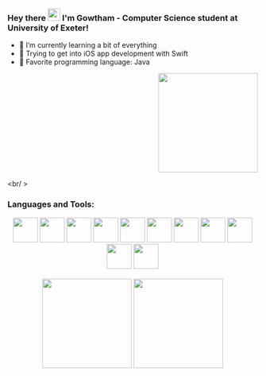 ### Hey there <img src="https://media.giphy.com/media/hvRJCLFzcasrR4ia7z/giphy.gif" width="25px"> I'm Gowtham - Computer Science student at University of Exeter! 

- 🐢 I’m currently learning a bit of everything
- 👾 Trying to get into iOS app development with Swift
- 🐳 Favorite programming language: Java
<div align="right" width="200">
  <img src="https://user-images.githubusercontent.com/5713670/87202985-820dcb80-c2b6-11ea-9f56-7ec461c497c3.gif" width="200"/>
</div>

<br/ >
### Languages and Tools:
<div align="center">
  <code><img height="50" src="https://image.flaticon.com/icons/svg/2861/2861557.svg"></code>
  <code><img height="50" src="https://image.flaticon.com/icons/svg/3190/3190604.svg"></code>
  <code><img height="50" src="https://image.flaticon.com/icons/svg/2942/2942156.svg"></code>
  <code><img height="50" src="https://img.icons8.com/color/48/000000/golang.png"></code>
  <code><img height="50" src="https://image.flaticon.com/icons/svg/1628/1628182.svg"></code>
  <code><img height="50" src="https://image.flaticon.com/icons/png/512/2085/2085061.png"></code>
  <code><img height="50" src="https://image.flaticon.com/icons/svg/2535/2535543.svg"></code>
  <code><img height="50" src="https://cdn.icon-icons.com/icons2/1508/PNG/512/matlab_104289.png"></code>
  <code><img height="50" src="https://image.flaticon.com/icons/svg/2721/2721297.svg"></code>
  <code><img height="50" src="https://image.flaticon.com/icons/svg/752/752605.svg"></code>
  <code><img height="50" src="https://image.flaticon.com/icons/svg/1680/1680899.svg"></code>
</div>
<br/ >

<div align="center">
  <img height="180em" src="https://github-readme-stats-three-sepia.vercel.app/api?username=gowth6m&show_icons=true&hide_border=false&theme=gotham" />
  <img height="180em" src="https://github-readme-stats-three-sepia.vercel.app/api/top-langs/?username=gowth6m&layout=compact&exclude_repo=github-readme-stats&hide_border=false&theme=gotham" />
</div>


[website]: https://gowtham.co.uk/
[linkedin]: https://linkedin.com/in/gowtham4n/
